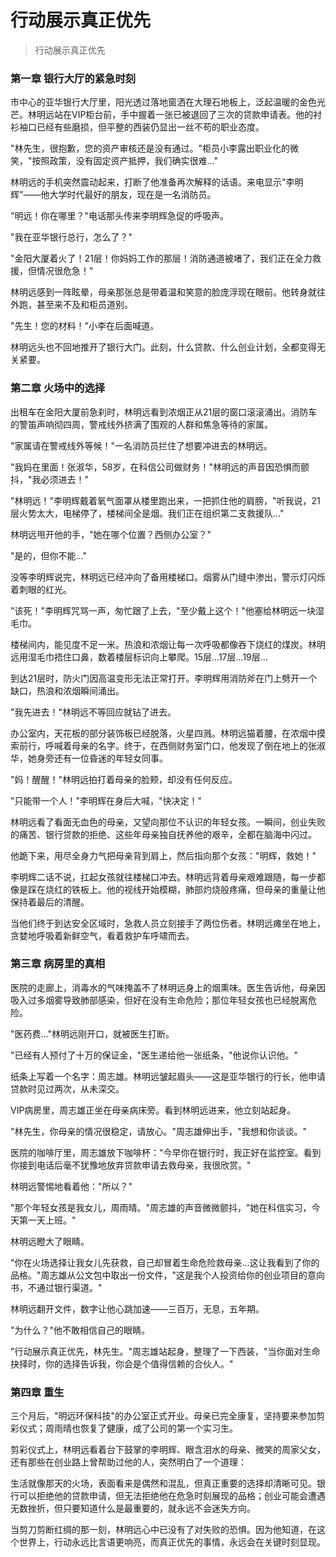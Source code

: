 # 行动展示真正优先

> 行动展示真正优先

### 第一章 银行大厅的紧急时刻

市中心的亚华银行大厅里，阳光透过落地窗洒在大理石地板上，泛起温暖的金色光芒。林明远站在VIP柜台前，手中握着一张已被退回了三次的贷款申请表。他的衬衫袖口已经有些磨损，但平整的西装仍显出一丝不苟的职业态度。

"林先生，很抱歉，您的资产审核还是没有通过。"柜员小李露出职业化的微笑，"按照政策，没有固定资产抵押，我们确实很难..."

林明远的手机突然震动起来，打断了他准备再次解释的话语。来电显示"李明辉"——他大学时代最好的朋友，现在是一名消防员。

"明远！你在哪里？"电话那头传来李明辉急促的呼吸声。

"我在亚华银行总行，怎么了？"

"金阳大厦着火了！21层！你妈妈工作的那层！消防通道被堵了，我们正在全力救援，但情况很危急！"

林明远感到一阵眩晕，母亲那张总是带着温和笑意的脸庞浮现在眼前。他转身就往外跑，甚至来不及和柜员道别。

"先生！您的材料！"小李在后面喊道。

林明远头也不回地推开了银行大门。此刻，什么贷款、什么创业计划，全都变得无关紧要。

### 第二章 火场中的选择

出租车在金阳大厦前急刹时，林明远看到浓烟正从21层的窗口滚滚涌出。消防车的警笛声响彻四周，警戒线外挤满了围观的人群和焦急等待的家属。

"家属请在警戒线外等候！"一名消防员拦住了想要冲进去的林明远。

"我妈在里面！张淑华，58岁，在科信公司做财务！"林明远的声音因恐惧而颤抖，"我必须进去！"

"林明远！"李明辉戴着氧气面罩从楼里跑出来，一把抓住他的肩膀，"听我说，21层火势太大，电梯停了，楼梯间全是烟。我们正在组织第二支救援队..."

林明远甩开他的手，"她在哪个位置？西侧办公室？"

"是的，但你不能..."

没等李明辉说完，林明远已经冲向了备用楼梯口。烟雾从门缝中渗出，警示灯闪烁着刺眼的红光。

"该死！"李明辉咒骂一声，匆忙跟了上去，"至少戴上这个！"他塞给林明远一块湿毛巾。

楼梯间内，能见度不足一米。热浪和浓烟让每一次呼吸都像吞下烧红的煤炭。林明远用湿毛巾捂住口鼻，数着楼层标识向上攀爬。15层...17层...19层...

到达21层时，防火门因高温变形无法正常打开。李明辉用消防斧在门上劈开一个缺口，热浪和浓烟瞬间涌出。

"我先进去！"林明远不等回应就钻了进去。

办公室内，天花板的部分装饰板已经脱落，火星四溅。林明远猫着腰，在浓烟中摸索前行，呼喊着母亲的名字。终于，在西侧财务室门口，他发现了倒在地上的张淑华，她身旁还有一位昏迷的年轻女同事。

"妈！醒醒！"林明远拍打着母亲的脸颊，却没有任何反应。

"只能带一个人！"李明辉在身后大喊，"快决定！"

林明远看了看面无血色的母亲，又望向那位不认识的年轻女孩。一瞬间，创业失败的痛苦、银行贷款的拒绝、这些年母亲独自抚养他的艰辛，全都在脑海中闪过。

他跪下来，用尽全身力气把母亲背到肩上，然后指向那个女孩："明辉，救她！"

李明辉二话不说，扛起女孩就往楼梯口冲去。林明远背着母亲艰难跟随，每一步都像是踩在烧红的铁板上。他的视线开始模糊，肺部灼烧般疼痛，但母亲的重量让他保持着最后的清醒。

当他们终于到达安全区域时，急救人员立刻接手了两位伤者。林明远瘫坐在地上，贪婪地呼吸着新鲜空气，看着救护车呼啸而去。

### 第三章 病房里的真相

医院的走廊上，消毒水的气味掩盖不了林明远身上的烟熏味。医生告诉他，母亲因吸入过多烟雾导致肺部感染，但好在没有生命危险；那位年轻女孩也已经脱离危险。

"医药费..."林明远刚开口，就被医生打断。

"已经有人预付了十万的保证金，"医生递给他一张纸条，"他说你认识他。"

纸条上写着一个名字：周志雄。林明远皱起眉头——这是亚华银行的行长，他申请贷款时见过两次，从未深交。

VIP病房里，周志雄正坐在母亲病床旁。看到林明远进来，他立刻站起身。

"林先生，你母亲的情况很稳定，请放心。"周志雄伸出手，"我想和你谈谈。"

医院的咖啡厅里，周志雄放下咖啡杯："今早你在银行时，我正好在监控室。看到你接到电话后毫不犹豫地放弃贷款申请去救母亲，我很欣赏。"

林明远警惕地看着他："所以？"

"那个年轻女孩是我女儿，周雨晴。"周志雄的声音微微颤抖，"她在科信实习，今天第一天上班。"

林明远瞪大了眼睛。

"你在火场选择让我女儿先获救，自己却冒着生命危险救母亲...这让我看到了你的品格。"周志雄从公文包中取出一份文件，"这是我个人投资给你的创业项目的意向书，不通过银行渠道。"

林明远翻开文件，数字让他心跳加速——三百万，无息，五年期。

"为什么？"他不敢相信自己的眼睛。

"行动展示真正优先，林先生。"周志雄站起身，整理了一下西装，"当你面对生命抉择时，你的选择告诉我，你会是个值得信赖的合伙人。"

### 第四章 重生

三个月后，"明远环保科技"的办公室正式开业。母亲已完全康复，坚持要来参加剪彩仪式；周雨晴也恢复了健康，成了公司的第一个实习生。

剪彩仪式上，林明远看着台下鼓掌的李明辉、眼含泪水的母亲、微笑的周家父女，还有那些在创业路上曾帮助过他的人，突然明白了一个道理：

生活就像那天的火场，表面看来是偶然和混乱，但真正重要的选择却清晰可见。银行可以拒绝他的贷款申请，但无法拒绝他在危急时刻展现的品格；创业可能会遭遇无数挫折，但只要知道什么是最重要的，就永远不会迷失方向。

当剪刀剪断红绸的那一刻，林明远心中已没有了对失败的恐惧。因为他知道，在这个世界上，行动永远比言语更响亮，而真正优先的事情，永远会在关键时刻显现。